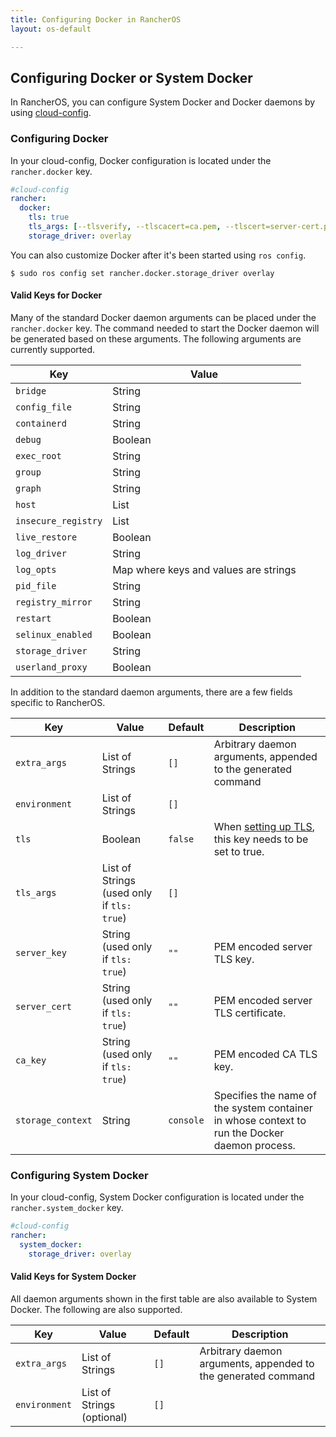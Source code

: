 ```yaml
---
title: Configuring Docker in RancherOS
layout: os-default

---
```


## Configuring Docker or System Docker

In RancherOS, you can configure System Docker and Docker daemons by using [cloud-config]({{site.baseurl}}/os/configuration/#cloud-config). 

### Configuring Docker

In your cloud-config, Docker configuration is located under the `rancher.docker` key. 

```yaml
#cloud-config
rancher:
  docker:
    tls: true
    tls_args: [--tlsverify, --tlscacert=ca.pem, --tlscert=server-cert.pem, --tlskey=server-key.pem, '-H=0.0.0.0:2376']
    storage_driver: overlay
```    

You can also customize Docker after it's been started using `ros config`.

```
$ sudo ros config set rancher.docker.storage_driver overlay
```

#### Valid Keys for Docker

Many of the standard Docker daemon arguments can be placed under the `rancher.docker` key. The command needed to start the Docker daemon will be generated based on these arguments. The following arguments are currently supported.

Key | Value
---|---
`bridge` | String
`config_file` | String
`containerd` | String
`debug` | Boolean
`exec_root` | String
`group` | String
`graph` | String
`host` | List
`insecure_registry` | List
`live_restore` | Boolean
`log_driver` | String
`log_opts` | Map where keys and values are strings
`pid_file` | String
`registry_mirror` | String
`restart` | Boolean
`selinux_enabled` | Boolean
`storage_driver` | String
`userland_proxy` | Boolean

In addition to the standard daemon arguments, there are a few fields specific to RancherOS.

Key | Value | Default | Description
---|---|---| ---
`extra_args` | List of Strings | `[]` | Arbitrary daemon arguments, appended to the generated command
`environment` | List of Strings | `[]` | 
`tls` | Boolean | `false` | When [setting up TLS]({{site.baseurl}}/os/configuration/setting-up-docker-tls/), this key needs to be set to true.
`tls_args` | List of Strings (used only if `tls: true`) | `[]` | 
`server_key` | String (used only if `tls: true`)| `""` | PEM encoded server TLS key. 
`server_cert` | String (used only if `tls: true`) | `""` | PEM encoded server TLS certificate.
`ca_key` | String (used only if `tls: true`) | `""` | PEM encoded CA TLS key. 
`storage_context` | String | `console` | Specifies the name of the system container in whose context to run the Docker daemon process.

### Configuring System Docker

In your cloud-config, System Docker configuration is located under the `rancher.system_docker` key. 

```yaml
#cloud-config
rancher:
  system_docker:
    storage_driver: overlay
```

#### Valid Keys for System Docker

All daemon arguments shown in the first table are also available to System Docker. The following are also supported.

Key | Value | Default | Description
---|---|---| ---
`extra_args` | List of Strings | `[]` | Arbitrary daemon arguments, appended to the generated command
`environment` | List of Strings (optional) | `[]` | 
